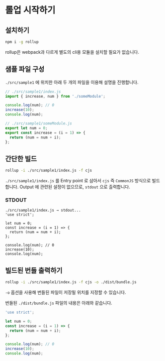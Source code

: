 # 롤업 시작하기

## 설치하기

```bash
npm i -g rollup
```

rollup은 webpack과 다르게 별도의 cli용 모듈을 설치할 필요가 없습니다.

## 샘플 파일 구성

`./src/sample1` 에 위치한 아래 두 개의 파일을 이용해 설명을 진행합니다.

```js
// ./src/sample1/index.js
import { increase, num } from './someModule';

console.log(num); // 0
increase(10);
console.log(num);
```

```js
// ./src/sample1/someModule.js
export let num = 0;
export const increase = (i = 1) => {
  return (num = num + i);
};
```

## 간단한 빌드

```bash
rollup -i ./src/sample1/index.js -f cjs
```

`./src/sample1/index.js` 를 Entry point 로 삼아서 `cjs` 즉 `CommonJS` 방식으로 빌드합니다.
Output 에 관련된 설정이 없으므로, `stdout` 으로 출력합니다.

### STDOUT

```console
./src/sample1/index.js → stdout...
'use strict';

let num = 0;
const increase = (i = 1) => {
  return (num = num + i);
};

console.log(num); // 0
increase(10);
console.log(num);
```

## 빌드된 번들 출력하기

```bash
rollup -i ./src/sample1/index.js -f cjs -o ./dist/bundle.js
```

`-o` 옵션을 사용해 번들된 파일이 저장될 위치를 지정할 수 있습니다.

번들된 `./dist/bundle.js` 파일의 내용은 아래와 같습니다.

```js
'use strict';

let num = 0;
const increase = (i = 1) => {
  return (num = num + i);
};

console.log(num); // 0
increase(10);
console.log(num);
```
